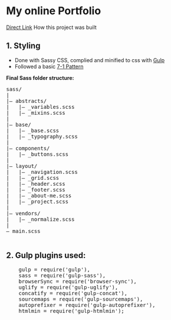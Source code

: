 # My online Portfolio
[Direct Link](https://egyomrey.github.io/Portfolio/build/index.html)
How this project was built


## 1. Styling

- Done with Sassy CSS, complied and minified to css with [Gulp](https://gulpjs.com/)
- Followed a basic [7-1 Pattern](https://sass-guidelin.es/#the-7-1-pattern)

**Final Sass folder structure:**
 <pre>
sass/  
|  
|– abstracts/  
|   |– _variables.scss 
|   |– _mixins.scss
|  
|– base/  
|   |– _base.scss  
|   |– _typography.scss  
|  
|– components/  
|   |– _buttons.scss     
|  
|– layout/  
|   |– _navigation.scss  
|   |– _grid.scss         
|   |– _header.scss       
|   |– _footer.scss       
|   |– _about-me.scss     
|   |– _project.scss     
|  
|– vendors/  
|   |– _normalize.scss   
|  
– main.scss           
 </pre>

## 2. Gulp plugins used:
 <pre>
    gulp = require('gulp'),
    sass = require('gulp-sass'),
    browserSync = require('browser-sync'),
    uglify = require('gulp-uglify'),
    concatify = require('gulp-concat'),
    sourcemaps = require('gulp-sourcemaps'),
    autoprefixer = require('gulp-autoprefixer'),
    htmlmin = require('gulp-htmlmin');
</pre>




